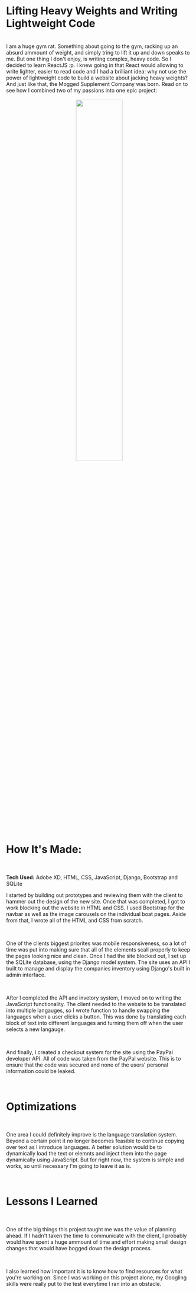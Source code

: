 <h1>Lifting Heavy Weights and Writing Lightweight Code</h1>
<br>
I am a huge gym rat. Something about going to the gym, racking up an absurd ammount of weight, and simply tring to lift it up and down speaks to me. But one thing I 
don't enjoy, is writing complex, heavy code. So I decided to learn ReactJS :p. I knew going in that React would allowing to write lighter, easier to read code and I had a brilliant idea: why not use the power of lightweight code to build a website about jacking heavy weights? And just like that, the Mogged
Supplement Company was born. Read on to see how I combined two of my passions into one epic project:
<br>
<br> 
<div align='center'>
  <img width='50%' src='https://media.giphy.com/media/Vwf0G57SrWa4bqkouc/giphy.gif'/>
</div>
<br>
<h1>How It's Made:</h1>
<br>

**Tech Used:** Adobe XD, HTML, CSS, JavaScript, Django, Bootstrap and SQLite
<br>
<p>I started by building out prototypes and reviewing them with the client to hammer out the design
of the new site. Once that was completed, I got to work blocking out the website in HTML and CSS.
I used Bootstrap for the navbar as well as the image carousels on the individual boat pages. Aside
from that, I wrote all of the HTML and CSS from scratch.</p>
<br>
<p>One of the clients biggest priorites was mobile responsiveness, so a lot of time was put into making 
sure that all of the elements scall properly to keep the pages looking nice and clean. Once I had the
site blocked out, I set up the SQLite database, using the Django model system. The site uses an API I built to manage
and display the companies inventory using Django's built in admin interface.</p>
<br>
<p>After I completed the API and invetory system, I moved on to writing the JavaScript functionality. The
client needed to the website to be translated into multiple langauges, so I wrote function to handle swapping 
the languages when a user clicks a button. This was done by translating each block of text into different languages
and turning them off when the user selects a new langauge.</p>
<br>
<p>And finally, I created a checkout system for the site using the PayPal developer API. All of 
code was taken from the PayPal website. This is to ensure that the code was secured and none of the 
users' personal information could be leaked.</p>
<br>
<h1>Optimizations</h1>
<br>
<p>One area I could definitely improve is the language translation system. Beyond a certain point it no longer becomes feasible to continue copying over text as I introduce languages. A better solution would be to dynamically load the text or elemnts and inject them into the page dynamically using JavaScript. But for right now, the system is simple and works, so until necessary I'm going to leave it as is.</p>
<br>
<h1>Lessons I Learned</h1>
<br>
<p>One of the big things this project taught me was the value of planning ahead. If I hadn't taken the time to communicate with the client, I probably would have spent a huge ammount of time and effort making small design changes that would have bogged down the design process.</p>
<br>
<p>I also learned how important it is to know how to find resources for what you're working on. Since I was working on this project alone, my Googling skills were really put to the test everytime I ran into an obstacle.</p>
